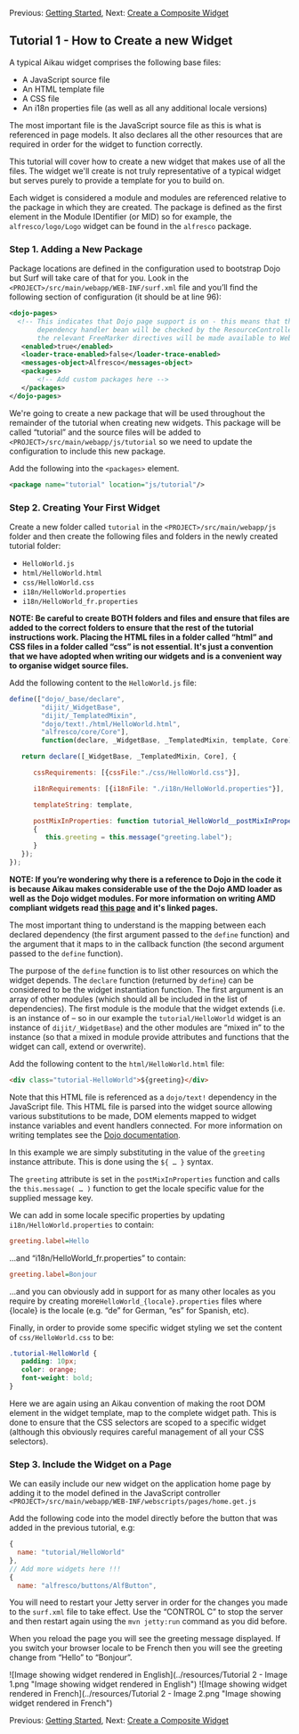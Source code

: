 Previous: [Getting Started](./Tutorial1.md),
Next: [Create a Composite Widget](./Tutorial3.md)

## Tutorial 1 - How to Create a new Widget
A typical Aikau widget comprises the following base files:
* A JavaScript source file
* An HTML template file
* A CSS file
* An i18n properties file (as well as all any additional locale versions)

The most important file is the JavaScript source file as this is what is referenced in page models. It also declares all the other resources that are required in order for the widget to function correctly.

This tutorial will cover how to create a new widget that makes use of all the files. The widget we'll create is not truly representative of a typical widget but serves purely to provide a template for you to build on.

Each widget is considered a module and modules are referenced relative to the package in which they are created. The package is defined as the first element in the Module IDentifier (or MID) so for example, the `alfresco/logo/Logo` widget can be found in the `alfresco` package. 

### Step 1. Adding a New Package

Package locations are defined in the configuration used to bootstrap Dojo but Surf will take care of that for you. Look in the `<PROJECT>/src/main/webapp/WEB-INF/surf.xml` file and you’ll find the following section of configuration (it should be at line 96):

```XML
<dojo-pages>
  <!-- This indicates that Dojo page support is on - this means that the Dojo
       dependency handler bean will be checked by the ResourceController and that
       the relevant FreeMarker directives will be made available to WebScripts -->
   <enabled>true</enabled>
   <loader-trace-enabled>false</loader-trace-enabled>
   <messages-object>Alfresco</messages-object>
   <packages>
       <!-- Add custom packages here -->
   </packages>
</dojo-pages>
```

We're going to create a new package that will be used throughout the remainder of the tutorial when creating new widgets. This package will be called “tutorial” and the source files will be added to `<PROJECT>/src/main/webapp/js/tutorial` so we need to update the configuration to include this new package.

Add the following into the `<packages>` element.

```XML
<package name="tutorial" location="js/tutorial"/>
```

### Step 2. Creating Your First Widget

Create a new folder called `tutorial` in the `<PROJECT>/src/main/webapp/js` folder and then create the following files and folders in the newly created tutorial folder:

* `HelloWorld.js`
* `html/HelloWorld.html`
* `css/HelloWorld.css`
* `i18n/HelloWorld.properties`
* `i18n/HelloWorld_fr.properties`

**NOTE: Be careful to create BOTH folders and files and ensure that files are added to the correct folders to ensure that the rest of the tutorial instructions work. Placing the HTML files in a folder called “html” and CSS files in a folder called “css” is not essential. It's just a convention that we have adopted when writing our widgets and is a convenient way to organise widget source files.**

Add the following content to the `HelloWorld.js` file:

```JavaScript
define(["dojo/_base/declare",
        "dijit/_WidgetBase", 
        "dijit/_TemplatedMixin",
        "dojo/text!./html/HelloWorld.html",
        "alfresco/core/Core"], 
        function(declare, _WidgetBase, _TemplatedMixin, template, Core) {

   return declare([_WidgetBase, _TemplatedMixin, Core], {

      cssRequirements: [{cssFile:"./css/HelloWorld.css"}],

      i18nRequirements: [{i18nFile: "./i18n/HelloWorld.properties"}],

      templateString: template,

      postMixInProperties: function tutorial_HelloWorld__postMixInProperties()
      {
         this.greeting = this.message("greeting.label");
      }
   });
});
```

**NOTE: If you’re wondering why there is a reference to Dojo in the code it is because Aikau makes considerable use of the the Dojo AMD loader as well as the Dojo widget modules. For more information on writing AMD compliant widgets read [this page](http://dojotoolkit.org/reference-guide/1.10/quickstart/writingWidgets.html "Link to Dojo documentation") and it's linked pages.**

The most important thing to understand is the mapping between each declared dependency (the first argument passed to the `define` function) and the argument that it maps to in the callback function (the second argument passed to the `define` function). 

The purpose of the `define` function is to list other resources on which the widget depends. The `declare` function (returned by `define`) can be considered to be the widget instantiation function. The first argument is an array of other modules (which should all be included in the list of dependencies). The first module is the module that the widget extends (i.e. is an instance of – so in our example the `tutorial/HelloWorld` widget is an instance of `dijit/_WidgetBase`) and the other modules are “mixed in” to the instance (so that a mixed in module provide attributes and functions that the widget can call, extend or overwrite).

Add the following content to the `html/HelloWorld.html` file:

```HTML
<div class="tutorial-HelloWorld">${greeting}</div>
```

Note that this HTML file is referenced as a `dojo/text!` dependency in the JavaScript file. This HTML file is parsed into the widget source allowing various substitutions to be made, DOM elements mapped to widget instance variables and event handlers connected. For more information on writing templates see the [Dojo documentation](http://dojotoolkit.org/documentation/tutorials/1.10/templated/ "Link to Dojo documentation").

In this example we are simply substituting in the value of the `greeting` instance attribute. This is done using the `${ … }` syntax.

The `greeting` attribute is set in the `postMixInProperties` function and calls the `this.message( … )` function to get the locale specific value for the supplied message key.

We can add in some locale specific properties by updating `i18n/HelloWorld.properties` to contain:

```INI
greeting.label=Hello
```

...and “i18n/HelloWorld_fr.properties” to contain:

```INI
greeting.label=Bonjour
```

...and you can obviously add in support for as many other locales as you require by creating more`HelloWorld_{locale}.properties` files where {locale} is the locale (e.g. “de” for German, “es” for Spanish, etc).

Finally, in order to provide some specific widget styling we set the content of `css/HelloWorld.css` to be:

```CSS
.tutorial-HelloWorld {
   padding: 10px;
   color: orange;
   font-weight: bold;
}
```

Here we are again using an Aikau convention of making the root DOM element in the widget template, map to the complete widget path. This is done to ensure that the CSS selectors are scoped to a specific widget (although this obviously requires careful management of all your CSS selectors).

### Step 3. Include the Widget on a Page
We can easily include our new widget on the application home page by adding it to the model defined in the JavaScript controller `<PROJECT>/src/main/webapp/WEB-INF/webscripts/pages/home.get.js`

Add the following code into the model directly before the button that was added in the previous tutorial, e.g:

```JAVASCRIPT
{
  name: "tutorial/HelloWorld"
}, 
// Add more widgets here !!!
{
  name: "alfresco/buttons/AlfButton",
```

You will need to restart your Jetty server in order for the changes you made to the `surf.xml` file to take effect. Use the “CONTROL C” to stop the server and then restart again using the `mvn jetty:run` command as you did before.

When you reload the page you will see the greeting message displayed. If you switch your browser locale to be French then you will see the greeting change from “Hello” to “Bonjour”.

![Image showing widget rendered in English](../resources/Tutorial 2 - Image 1.png "Image showing widget rendered in English")
![Image showing widget rendered in French](../resources/Tutorial 2 - Image 2.png "Image showing widget rendered in French")

Previous: [Getting Started](./Tutorial1.md),
Next: [Create a Composite Widget](./Tutorial3.md)
